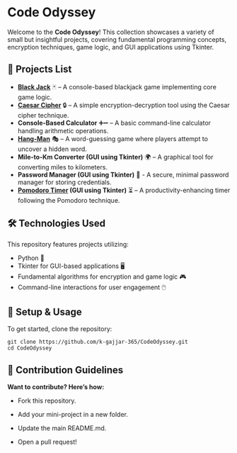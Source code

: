 # Code Odyssey

Welcome to the **Code Odyssey**! This collection showcases a variety of small but insightful projects, covering fundamental programming concepts, encryption techniques, game logic, and GUI applications using Tkinter.



## 🚀 Projects List
- **[Black Jack](https://en.wikipedia.org/wiki/Blackjack)** 🃏 – A console-based blackjack game implementing core game logic.
- **[Caesar Cipher](https://en.wikipedia.org/wiki/Caesar_cipher)** 🔒 – A simple encryption-decryption tool using the Caesar cipher technique.
- **Console-Based Calculator** ➕➖ – A basic command-line calculator handling arithmetic operations.
- **[Hang-Man](https://en.wikipedia.org/wiki/Hangman_(game))** 🎭 – A word-guessing game where players attempt to uncover a hidden word.
- **Mile-to-Km Converter (GUI using Tkinter)** 🌍 – A graphical tool for converting miles to kilometers.
- **Password Manager (GUI using Tkinter)** 🔐 - A secure, minimal password manager for storing credentials.
- **[Pomodoro Timer](https://en.wikipedia.org/wiki/Pomodoro_Technique) (GUI using Tkinter)** ⏳ – A productivity-enhancing timer following the Pomodoro technique.

## 🛠 Technologies Used
This repository features projects utilizing:
- Python 🐍
- Tkinter for GUI-based applications 🖥️
- Fundamental algorithms for encryption and game logic 🎮
- Command-line interactions for user engagement 🖱️

## 🔧 Setup & Usage
To get started, clone the repository:
```
git clone https://github.com/k-gajjar-365/CodeOdyssey.git
cd CodeOdyssey
```

## 📢 Contribution Guidelines
**Want to contribute? Here’s how:**

- Fork this repository.

- Add your mini-project in a new folder.

- Update the main README.md.

- Open a pull request!


